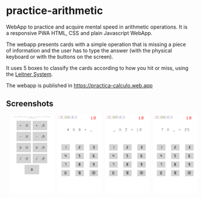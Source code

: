 # practice-arithmetic
WebApp to practice and acquire mental speed in arithmetic operations. It is a responsive PWA HTML, CSS and plain Javascript WebApp.

The webapp presents cards with a simple operation that is missing a piece of information and the user has to type the answer (with the physical keyboard or with the buttons on the screen).

It uses 5 boxes to classify the cards according to how you hit or miss, using the [Leitner System](https://en.wikipedia.org/wiki/Leitner_system).

The webapp is published in https://practica-calculo.web.app

## Screenshots
<div style="display:flex;" >
<img style="margin-left:10px;" src="screenshots/00.png" width="24%" >
<img style="margin-left:10px;" src="screenshots/01.png" width="24%" >
<img style="margin-left:10px;" src="screenshots/02.png" width="24%" >
<img style="margin-left:10px;" src="screenshots/03.png" width="24%" >
</div>
